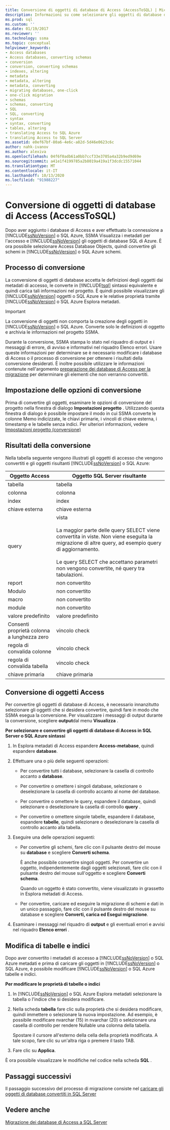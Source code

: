 ```yaml
---
title: Conversione di oggetti di database di Access (AccessToSQL) | Microsoft Docs
description: Informazioni su come selezionare gli oggetti di database di Access dopo la connessione a SQL Server/database SQL di Azure e quindi convertire gli schemi in schemi di database SQL Server/SQL.
ms.prod: sql
ms.custom: ''
ms.date: 01/19/2017
ms.reviewer: ''
ms.technology: ssma
ms.topic: conceptual
helpviewer_keywords:
- Access databases
- Access databases, converting schemas
- conversion
- conversion, converting schemas
- indexes, altering
- metadata
- metadata, altering
- metadata, converting
- migrating databases, one-click
- one-click migration
- schemas
- schemas, converting
- SQL
- SQL, converting
- syntax
- syntax, converting
- tables, altering
- translating Access to SQL Azure
- translating Access to SQL Server
ms.assetid: e0ef67bf-80a6-4e6c-a82d-5d46e0623c6c
author: nahk-ivanov
ms.author: alexiva
ms.openlocfilehash: 04f6f0adb61a0bb7ccf33e3705a4a32b9ed9d69e
ms.sourcegitcommit: a41e1f4199785a2b8019a419a1f3dcdc15571044
ms.translationtype: MT
ms.contentlocale: it-IT
ms.lasthandoff: 10/13/2020
ms.locfileid: "91988227"
---
```

# <a name="converting-access-database-objects-accesstosql"></a>Conversione di oggetti di database di Access (AccessToSQL)
Dopo aver aggiunto i database di Access e aver effettuato la connessione a [!INCLUDE[ssNoVersion](../../includes/ssnoversion-md.md)] o SQL Azure, SSMA Visualizza i metadati per l'accesso e [!INCLUDE[ssNoVersion](../../includes/ssnoversion-md.md)] gli oggetti di database SQL di Azure. È ora possibile selezionare Access Database Objects, quindi convertire gli schemi in [!INCLUDE[ssNoVersion](../../includes/ssnoversion-md.md)] o SQL Azure schemi.  
  
## <a name="the-conversion-process"></a>Processo di conversione  
La conversione di oggetti di database accetta le definizioni degli oggetti dai metadati di accesso, le converte in [!INCLUDE[tsql](../../includes/tsql-md.md)] sintassi equivalente e quindi carica tali informazioni nel progetto. È quindi possibile visualizzare gli [!INCLUDE[ssNoVersion](../../includes/ssnoversion-md.md)] oggetti o SQL Azure e le relative proprietà tramite [!INCLUDE[ssNoVersion](../../includes/ssnoversion-md.md)] o SQL Azure Esplora metadati.  
  
> [!IMPORTANT]  
> La conversione di oggetti non comporta la creazione degli oggetti in [!INCLUDE[ssNoVersion](../../includes/ssnoversion-md.md)] o SQL Azure. Converte solo le definizioni di oggetto e archivia le informazioni nel progetto SSMA.  
  
Durante la conversione, SSMA stampa lo stato nel riquadro di output e i messaggi di errore, di avviso e informativi nel riquadro Elenco errori. Usare queste informazioni per determinare se è necessario modificare i database di Access o il processo di conversione per ottenere i risultati della conversione desiderati. È inoltre possibile utilizzare le informazioni contenute nell'argomento [preparazione dei database di Access per la migrazione](preparing-access-databases-for-migration-accesstosql.md) per determinare gli elementi che non verranno convertiti.  
  
## <a name="setting-conversion-options"></a>Impostazione delle opzioni di conversione  
Prima di convertire gli oggetti, esaminare le opzioni di conversione del progetto nella finestra di dialogo **Impostazioni progetto** . Utilizzando questa finestra di dialogo è possibile impostare il modo in cui SSMA converte le colonne Memo indicizzate, le chiavi primarie, i vincoli di chiave esterna, i timestamp e le tabelle senza indici. Per ulteriori informazioni, vedere [Impostazioni progetto (conversione)](./project-settings-conversion-accesstosql.md)  
  
## <a name="conversion-results"></a>Risultati della conversione  
Nella tabella seguente vengono illustrati gli oggetti di accesso che vengono convertiti e gli oggetti risultanti [!INCLUDE[ssNoVersion](../../includes/ssnoversion-md.md)] o SQL Azure:  
  
|Oggetto Access|Oggetto SQL Server risultante|  
|-----------------|-------------------------------|  
|tabella|tabella|  
|colonna|colonna|  
|index|index|  
|chiave esterna|chiave esterna|  
|query|vista<br /><br />La maggior parte delle query SELECT viene convertita in viste. Non viene eseguita la migrazione di altre query, ad esempio query di aggiornamento.<br /><br />Le query SELECT che accettano parametri non vengono convertite, né query tra tabulazioni.|  
|report|non convertito|  
|Modulo|non convertito|  
|macro|non convertito|  
|module|non convertito|  
|valore predefinito|valore predefinito|  
|Consenti proprietà colonna a lunghezza zero|vincolo check|  
|regola di convalida colonne|vincolo check|  
|regola di convalida tabella|vincolo check|  
|chiave primaria|chiave primaria|  
  
## <a name="converting-access-objects"></a>Conversione di oggetti Access  
Per convertire gli oggetti di database di Access, è necessario innanzitutto selezionare gli oggetti che si desidera convertire, quindi fare in modo che SSMA esegua la conversione. Per visualizzare i messaggi di output durante la conversione, scegliere **output**dal menu **Visualizza** .  
  
**Per selezionare e convertire gli oggetti di database di Access in SQL Server o SQL Azure sintassi**  
  
1.  In Esplora metadati di Access espandere **Access-metabase**, quindi espandere **database**.  
  
2.  Effettuare una o più delle seguenti operazioni:  
  
    -   Per convertire tutti i database, selezionare la casella di controllo accanto a **database**.  
  
    -   Per convertire o omettere i singoli database, selezionare o deselezionare la casella di controllo accanto al nome del database.  
  
    -   Per convertire o omettere le query, espandere il database, quindi selezionare o deselezionare la casella di controllo **query** .  
  
    -   Per convertire o omettere singole tabelle, espandere il database, espandere **tabelle**, quindi selezionare o deselezionare la casella di controllo accanto alla tabella.  
  
3.  Eseguire una delle operazioni seguenti:  
  
    -   Per convertire gli schemi, fare clic con il pulsante destro del mouse su **database** e scegliere **Converti schema**.  
  
        È anche possibile convertire singoli oggetti. Per convertire un oggetto, indipendentemente dagli oggetti selezionati, fare clic con il pulsante destro del mouse sull'oggetto e scegliere **Converti schema**.  
  
        Quando un oggetto è stato convertito, viene visualizzato in grassetto in Esplora metadati di Access.  
  
    -   Per convertire, caricare ed eseguire la migrazione di schemi e dati in un unico passaggio, fare clic con il pulsante destro del mouse su database e scegliere **Converti, carica ed Esegui migrazione**.  
  
4.  Esaminare i messaggi nel riquadro di **output** e gli eventuali errori e avvisi nel riquadro **Elenco errori** .  
  
## <a name="altering-tables-and-indexes"></a>Modifica di tabelle e indici  
Dopo aver convertito i metadati di accesso a [!INCLUDE[ssNoVersion](../../includes/ssnoversion-md.md)] o SQL Azure metadati e prima di caricare gli oggetti in [!INCLUDE[ssNoVersion](../../includes/ssnoversion-md.md)] o SQL Azure, è possibile modificare [!INCLUDE[ssNoVersion](../../includes/ssnoversion-md.md)] o SQL Azure tabelle e indici.  
  
**Per modificare le proprietà di tabelle o indici**  
  
1.  In [!INCLUDE[ssNoVersion](../../includes/ssnoversion-md.md)] o SQL Azure Esplora metadati selezionare la tabella o l'indice che si desidera modificare.  
  
2.  Nella scheda **tabella** fare clic sulla proprietà che si desidera modificare, quindi immettere o selezionare la nuova impostazione. Ad esempio, è possibile modificare nvarchar (15) in nvarchar (20) o selezionare una casella di controllo per rendere Nullable una colonna della tabella.  
  
    Spostare il cursore all'esterno della cella della proprietà modificata. A tale scopo, fare clic su un'altra riga o premere il tasto TAB.  
  
3.  Fare clic su **Applica**.  
  
È ora possibile visualizzare le modifiche nel codice nella scheda **SQL** .  
  
## <a name="next-steps"></a>Passaggi successivi  
Il passaggio successivo del processo di migrazione consiste nel [caricare gli oggetti di database convertiti in SQL Server](loading-converted-database-objects-into-sql-server-accesstosql.md)  
  
## <a name="see-also"></a>Vedere anche  
[Migrazione dei database di Access a SQL Server](migrating-access-databases-to-sql-server-azure-sql-db-accesstosql.md)  
